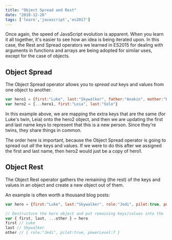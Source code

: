 ```yaml
---
title: "Object Spread and Rest"
date: "2018-12-26"
tags: ['learn','javascript','es2017']
---
```


Once again, the speed of JavaScript evolution is apparent.  When you learn it all together, it's easier to see how an idea is being iterated upon.  In this case, the Rest and Spread operators we learned in ES2015 for dealing with arguments in functions and arrays are being adopted for similar uses, except for the case of objects. 

## Object Spread
The Object Spread operator allows you to *spread out* keys and values from one object to another.

```javascript
var hero1 = {first:"Luke", last:"Skywalker", father:"Anakin", mother:"Padme", born:"Starship", powerLevel:7}
var hero2 = {...hero1, first:"Leia", last:"Solo"}
```
In this example above, we are mapping the extra keys that are the same (for Luke's twin, Leia) onto the hero2 object, and then we are updating the first and last name keys to represent that this is a new person.  Since they're twins, they share things in common.

The order here is important, because the Object Spread operator is going to spread out *all* the keys and values.  If we were to do this after we assigned the first and last name, then hero2 would just be a copy of hero1.

## Object Rest
The Object Rest operator gathers the remaining (the rest) of the keys and values in an object and create a new object out of them.

An example is often worth a thousand blog posts:
```javascript
var hero = {first:"Luke", last:"Skywalker", role:"Jedi", pilot:true, powerLevel:7}

// Destructure the hero object and put remaining keys/values into the 'other' variable
var { first, last, ...other } = hero
first // Luke
last // Skywalker
other // { role:"Jedi", pilot:true, powerLevel:7 }
```
